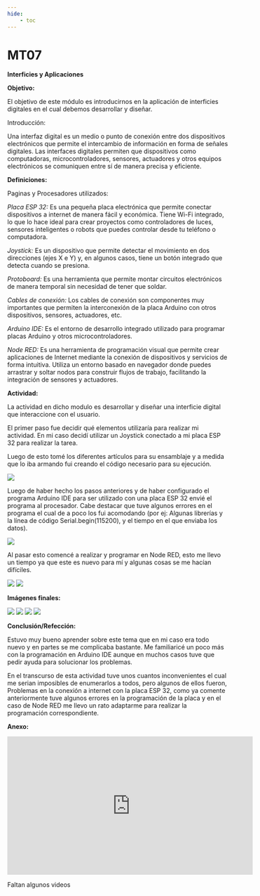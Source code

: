 ```yaml
---
hide:
    - toc
---
```


# MT07

<strong>Interficies y Aplicaciones</strong>

<strong>Objetivo:</strong>

El objetivo de este módulo es introducirnos en la aplicación de interficies digitales en el cual debemos desarrollar y diseñar.

Introducción:

Una interfaz digital es un medio o punto de conexión entre dos dispositivos electrónicos que permite el intercambio de información en forma de señales digitales. Las interfaces digitales permiten que dispositivos como computadoras, microcontroladores, sensores, actuadores y otros equipos electrónicos se comuniquen entre sí de manera precisa y eficiente.

<strong>Definiciones:</strong>

Paginas y Procesadores utilizados:

<em>Placa ESP 32:</em> Es una pequeña placa electrónica que permite conectar dispositivos a internet de manera fácil y económica. Tiene Wi-Fi integrado, lo que lo hace ideal para crear proyectos como controladores de luces, sensores inteligentes o robots que puedes controlar desde tu teléfono o computadora. 

<em>Joystick:</em> Es un dispositivo que permite detectar el movimiento en dos direcciones (ejes X e Y) y, en algunos casos, tiene un botón integrado que detecta cuando se presiona.

<em>Protoboard:</em>  Es una herramienta que permite montar circuitos electrónicos de manera temporal sin necesidad de tener que soldar.

<em>Cables de conexión:</em> Los cables de conexión son componentes muy importantes que permiten la interconexión de la placa Arduino con otros dispositivos, sensores, actuadores, etc. 

<em>Arduino IDE:</em> Es el entorno de desarrollo integrado utilizado para programar placas Arduino y otros microcontroladores.

<em>Node RED:</em> Es una herramienta de programación visual que permite crear aplicaciones de Internet mediante la conexión de dispositivos y servicios de forma intuitiva. Utiliza un entorno basado en navegador donde puedes arrastrar y soltar nodos para construir flujos de trabajo, facilitando la integración de sensores y actuadores.

<strong>Actividad:</strong>

La actividad en dicho modulo es desarrollar y diseñar una interficie digital que interaccione con el usuario.

El primer paso fue decidir qué elementos utilizaría para realizar mi actividad. En mi caso decidí utilizar un Joystick conectado a mi placa ESP 32 para realizar la tarea.

Luego de esto tomé los diferentes artículos para su ensamblaje y a medida que lo iba armando fui creando el código necesario para su ejecución.

![](../images/MT07/programa.PNG)

Luego de haber hecho los pasos anteriores y de haber configurado el programa Arduino IDE para ser utilizado con una placa ESP 32 envié el programa al procesador. Cabe destacar que tuve algunos errores en el programa el cual de a poco los fui acomodando (por ej: Algunas librerías y la línea de código Serial.begin(115200), y el tiempo en el que enviaba los datos).

![](../images/MT07/datosenviados.PNG)

Al pasar esto comencé a realizar y programar en Node RED, esto me llevo un tiempo ya que este es nuevo para mí y algunas cosas se me hacían difíciles. 

![](../images/MT07/nodered.PNG)
![](../images/MT07/node%20reddd.PNG)

<strong>Imágenes finales:</strong>

![](../images/MT07/funcionoo.PNG)
![](../images/MT07/funcionooooo.PNG)
![](../images/MT07/funcionoultimo.PNG)
![](../images/MT07/funciono.PNG)

<strong>Conclusión/Refección:</strong>
 
Estuvo muy bueno aprender sobre este tema que en mi caso era todo nuevo y en partes se me complicaba bastante. Me familiaricé un poco más con la programación en Arduino IDE aunque en muchos casos tuve que pedir ayuda para solucionar los problemas.  

En el transcurso de esta actividad tuve unos cuantos inconvenientes el cual me serian imposibles de enumerarlos a todos, pero algunos de ellos fueron, Problemas en la conexión a internet con la placa ESP 32, como ya comente anteriormente tuve algunos errores en la programación de la placa y en el caso de Node RED me llevo un rato adaptarme para realizar la programación correspondiente.

<strong>Anexo:</strong>

<iframe width="560" height="315" src="https://www.youtube.com/embed/7I988T23YnQ?si=4aTk33OuEtpV9KYH" title="YouTube video player" frameborder="0" allow="accelerometer; autoplay; clipboard-write; encrypted-media; gyroscope; picture-in-picture; web-share" referrerpolicy="strict-origin-when-cross-origin" allowfullscreen></iframe>

Faltan algunos videos